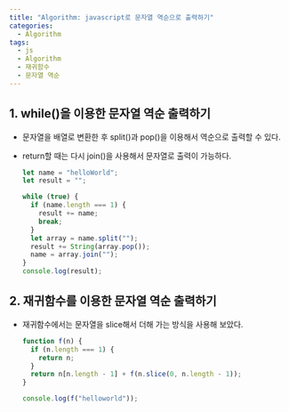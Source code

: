 ```yaml
---
title: "Algorithm: javascript로 문자열 역순으로 출력하기"
categories:
  - Algorithm
tags:
  - js
  - Algorithm
  - 재귀함수
  - 문자열 역순
---
```


## 1. while()을 이용한 문자열 역순 출력하기

- 문자열을 배열로 변환한 후 split()과 pop()을 이용해서 역순으로 출력할 수 있다.
- return할 때는 다시 join()을 사용해서 문자열로 출력이 가능하다.

  ```javascript
  let name = "helloWorld";
  let result = "";

  while (true) {
    if (name.length === 1) {
      result += name;
      break;
    }
    let array = name.split("");
    result += String(array.pop());
    name = array.join("");
  }
  console.log(result);
  ```

## 2. 재귀함수를 이용한 문자열 역순 출력하기

- 재귀함수에서는 문자열을 slice해서 더해 가는 방식을 사용해 보았다.

  ```javascript
  function f(n) {
    if (n.length === 1) {
      return n;
    }
    return n[n.length - 1] + f(n.slice(0, n.length - 1));
  }

  console.log(f("helloworld"));
  ```
